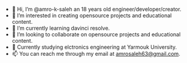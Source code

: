 - 👋 Hi, I’m @amro-k-saleh an 18 years old engineer/developer/creator.
- 👀 I’m interested in creating opensource projects and educational content.
- 🌱 I’m currently learning davinci resolve.
- 💞️ I’m looking to collaborate on opensource projects and educational content.
- 🏫 Currently studying elctronics engineering at Yarmouk University.
- 📫 You can reach me through my email at amrosaleh63@gmail.com.
